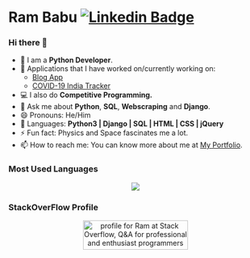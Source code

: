 # Ram Babu [![Linkedin Badge](https://img.shields.io/badge/-Ram_Babu-blue?style=round-square&logo=Linkedin&logoColor=white&link=https://www.linkedin.com/in/ram-babu-kottapally)](https://www.linkedin.com/in/ram-babu-kottapally) 


### Hi there 👋

- 💼 I am a **Python Developer**.
- 🔭 Applications that I have worked on/currently working on:
  - [Blog App](https://github.com/Ram-95/blog_application_django) 
  - [COVID-19 India Tracker](https://github.com/Ram-95/covid-19_india_data)
- 💻 I also do **Competitive Programming.**
- 💬 Ask me about **Python**, **SQL**, **Webscraping** and **Django**.
- 😄 Pronouns: He/Him
- 💬 Languages: **Python3 | Django | SQL | HTML | CSS | jQuery**
- ⚡ Fun fact: Physics and Space fascinates me a lot.
- 📫 How to reach me: You can know more about me at [My Portfolio](https://ram-95.github.io).

### Most Used Languages
<p align="center" width="100%">
    <img align=top src="https://github-readme-stats.vercel.app/api/top-langs/?username=Ram-95&layout=compact&show_icons=true&title_color=ffffff&icon_color=34abeb&text_color=daf7dc&bg_color=151515"/>
    <!--<img align=top src="https://github-readme-stats.vercel.app/api?username=Ram-95&show_icons=true&title_color=ffffff&icon_color=34abeb&text_color=daf7dc&bg_color=151515"/>-->
    </p>

### StackOverFlow Profile
<p align="center" width="100%">
<a href="https://stackoverflow.com/users/2773206/ram"  target="_blank"><img src="https://stackoverflow.com/users/flair/2773206.png?theme=dark" width="208" height="58" alt="profile for Ram at Stack Overflow, Q&amp;A for professional and enthusiast programmers" title="profile for Ram at Stack Overflow, Q&amp;A for professional and enthusiast programmers"></a></p>
